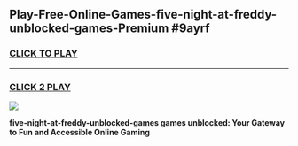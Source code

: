 
## Play-Free-Online-Games-five-night-at-freddy-unblocked-games-Premium #9ayrf
<h3>
<a href="https://premium.freeplayer.one?title=five-night-at-freddy-unblocked-games&ref=8M">CLICK TO PLAY</a></h3>
<hr>

<h3>
<a href="https://premium.freeplayer.one?title=five-night-at-freddy-unblocked-games&ref=8M">CLICK 2 PLAY</a>
  
</h3>

<a href="https://premium.freeplayer.one?title=five-night-at-freddy-unblocked-games&ref=8M"><img src="https://clearcache.store/games.png"></a>


**five-night-at-freddy-unblocked-games games unblocked: Your Gateway to Fun and Accessible Online Gaming**
